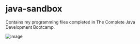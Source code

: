 # java-sandbox
Contains my programming files completed in The Complete Java Development Bootcamp.

![image](https://user-images.githubusercontent.com/66838571/234050859-f80f1bb3-fc0b-4fdd-bc41-77fadc3b6a46.png)

